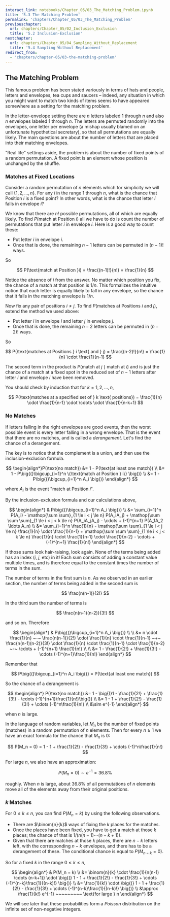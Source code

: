 ```yaml
---
interact_link: notebooks/Chapter_05/03_The_Matching_Problem.ipynb
title: '5.3 The Matching Problem'
permalink: 'chapters/Chapter_05/03_The_Matching_Problem'
previouschapter:
  url: chapters/Chapter_05/02_Inclusion_Exclusion
  title: '5.2 Inclusion-Exclusion'
nextchapter:
  url: chapters/Chapter_05/04_Sampling_Without_Replacement
  title: '5.4 Sampling Without Replacement'
redirect_from:
  - 'chapters/chapter-05/03-the-matching-problem'
---
```


## The Matching Problem

This famous problem has been stated variously in terms of hats and people, letters and envelopes, tea cups and saucers – indeed, any situation in which you might want to match two kinds of items seems to have appeared somewhere as a setting for the matching problem. 

In the letter-envelope setting there are $n$ letters labeled 1 through $n$ and also $n$ envelopes labeled 1 through $n$. The letters are permuted randomly into the envelopes, one letter per envelope (a mishap usually blamed on an unfortunate hypothetical secretary), so that all permutations are equally likely. The main questions are about the number of letters that are placed into their matching envelopes.

"Real life" settings aside, the problem is about the number of fixed points of a random permutation. A fixed point is an element whose position is unchanged by the shuffle.

### Matches at Fixed Locations
Consider a random permutation of $n$ elements which for simplicity we will call $\{1, 2, \ldots , n\}$. For any $i$ in the range 1 through $n$, what is the chance that Position $i$ is a fixed point? In other words, what is the chance that letter $i$ falls in envelope $i$?

We know that there are $n!$ possible permutations, all of which are equally likely. To find $P(\text{match at Position }i)$ all we have to do is count the number of permutations that put letter $i$ in envelope $i$. Here is a good way to count these:
- Put letter $i$ in envelope $i$.
- Once that is done, the remaining $n-1$ letters can be permuted in $(n-1)!$ ways.

So

$$
P(\text{match at Position }i) = \frac{(n-1)!}{n!} 
= \frac{1}{n}
$$

Notice the absence of $i$ from the answer. No matter which position you fix, the chance of a match at that position is $1/n$. This formalizes the intuitive notion that each letter is equally likely to fall in any envelope, so the chance that it falls in the matching envelope is $1/n$.

Now fix any pair of positions $i \ne j$. To find $P(\text{matches at Positions } i \text{ and } j)$, extend the method we used above:
- Put letter $i$ in envelope $i$ and letter $j$ in envelope $j$.
- Once that is done, the remaining $n-2$ letters can be permuted in $(n-2)!$ ways.

So

$$
P(\text{matches at Positions } i \text{ and } j) = 
\frac{(n-2)!}{n!} 
= \frac{1}{n} \cdot \frac{1}{n-1}
$$

The second term in the product is 
$P(\text{match at } j \mid \text{match at } i)$ and is just the chance of a match at a fixed spot in the reduced set of $n-1$ letters after letter $i$ and envelope $i$ have been removed.

You should check by induction that for $k = 1, 2, \ldots , n$,

$$
P(\text{matches at a specified set of } k \text{ positions})
= \frac{1}{n} \cdot \frac{1}{n-1} \cdot \cdots \cdot \frac{1}{n-k+1}
$$

### No Matches
If letters falling in the right envelopes are good events, then the worst possible event is every letter falling in a wrong envelope. That is the event that there are no matches, and is called a *derangement*. Let's find the chance of a derangement.

The key is to notice that the complement is a union, and then use the inclusion-exclusion formula.

$$
\begin{align*}P(\text{no match}) &= 1 - P(\text{at least one match}) \\
&= 1 - P\big{(}\bigcup_{i=1}^n \{\text{match at Position } i\} \big{)} \\
&= 1 - P\big{(}\bigcup_{i=1}^n A_i \big{)}
\end{align*}
$$

where $A_i$ is the event "match at Position $i$".

By the inclusion-exclusion formula and our calculations above,

$$
\begin{align*}
& P\big{(}\bigcup_{i=1}^n A_i \big{)} \\
&=
\sum_{i=1}^n P(A_i) - \mathop{\sum \sum}_{1 \le i < j \le n} P(A_iA_j) + \mathop{\sum \sum \sum}_{1 \le i < j < k \le n} P(A_iA_jA_j) - \cdots + (-1)^{n+1} P(A_1A_2 \ldots A_n) \\
&= \sum_{i=1}^n \frac{1}{n} - \mathop{\sum \sum}_{1 \le i < j \le n} \frac{1}{n} \cdot \frac{1}{n-1} + 
\mathop{\sum \sum \sum}_{1 \le i < j < k \le n}
\frac{1}{n} \cdot \frac{1}{n-1} \cdot \frac{1}{n-2} -
\cdots + (-1)^{n+1} \frac{1}{n!}
\end{align*}
$$

If those sums look hair-raising, look again. None of the terms being added has an index ($i$, $j$, etc) in it! Each sum consists of adding a constant value multiple times, and is therefore equal to the constant times the number of terms in the sum. 

The number of terms in the first sum is $n$. As we observed in an earlier section, the number of terms being added in the second sum is

$$
\frac{n(n-1)}{2!}
$$

In the third sum the number of terms is

$$
\frac{n(n-1)(n-2)}{3!}
$$

and so on. Therefore

$$
\begin{align*}
& P\big{(}\bigcup_{i=1}^n A_i \big{)} \\ \\
&= n \cdot \frac{1}{n}
~-~ \frac{n(n-1)}{2!} \cdot \frac{1}{n} \cdot \frac{1}{n-1}
~+~ \frac{n(n-1)(n-2)}{3!} \cdot \frac{1}{n} \cdot \frac{1}{n-1} \cdot \frac{1}{n-2} ~-~
\cdots + (-1)^{n+1} \frac{1}{n!} \\ \\
&= 1 - \frac{1}{2!} + \frac{1}{3!} - \cdots (-1)^{n+1}\frac{1}{n!}
\end{align*}
$$

Remember that

$$
P\big{(}\bigcup_{i=1}^n A_i \big{)} = 
P(\text{at least one match})
$$

So the chance of a derangement is

$$
\begin{align*}
P(\text{no match}) &= 1 - \big{(}1 - \frac{1}{2!} + \frac{1}{3!} - \cdots (-1)^{n+1}\frac{1}{n!}\big{)} \\
&= 1 - 1 + \frac{1}{2!} - \frac{1}{3!} + \cdots (-1)^n\frac{1}{n!} \\
&\sim e^{-1}
\end{align*}
$$

when $n$ is large.

In the language of random variables, let $M_n$ be the number of fixed points (matches) in a random permutation of $n$ elements. Then for every $n \ge 1$ we have an exact formula for the chance that $M_n$ is 0:

$$
P(M_n = 0) = 1 - 1 + \frac{1}{2!} - \frac{1}{3!} + \cdots (-1)^n\frac{1}{n!}
$$

For large $n$, we also have an approximation:

$$
P(M_n = 0) \sim e^{-1} = 36.8\%
$$

roughly. When $n$ is large, about 36.8% of all permutations of $n$ elements move all of the elements away from their original positions. 

### $k$ Matches
For $0 \le k \le n$, you can find $P(M_n = k)$ by using the following observations.

- There are $\binom{n}{k}$ ways of fixing the $k$ places for the matches.
- Once the places have been fixed, you have to get a match at those $k$ places; the chance of that is $1/(n(n-1) \cdots (n-k+1))$.
- Given that there are matches at those $k$ places, there are $n-k$ letters left, with the corresponding $n-k$ envelopes, and there has to be a derangement of these. The conditional chance is equal to $P(M_{n-k} = 0)$.

So for a fixed $k$ in the range $0 \le k \le n$,

$$
\begin{align*}
& P(M_n = k) \\
&= \binom{n}{k} \cdot \frac{1}{n(n-1) \cdots (n-k+1)} \cdot 
\big{(} 1 - 1 + \frac{1}{2!} - \frac{1}{3!} + \cdots (-1)^{n-k}\frac{1}{(n-k)!} \big{)} \\
&= \frac{1}{k!} \cdot \big{(} 1 - 1 + \frac{1}{2!} - \frac{1}{3!} + \cdots (-1)^{n-k}\frac{1}{(n-k)!} \big{)} \\
&\approx \frac{1}{k!} e^{-1} ~~~~~~~~~ \text{for large } n
\end{align*}
$$

We will see later that these probabilities form a *Poisson* distribution on the infinite set of non-negative integers.
